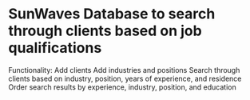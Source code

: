 # SunWaves Database to search through clients based on job qualifications
Functionality:
Add clients
Add industries and positions
Search through clients based on industry, position, years of experience, and residence
Order search results by experience, industry, position, and education
